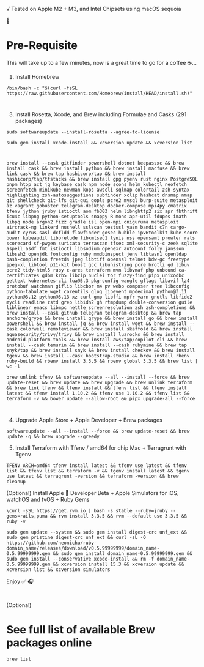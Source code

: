 √ Tested on Apple M2 + M3, and Intel Chipsets using macOS sequoia

🍎

# Pre-Requisite

This will take up to a few minutes, now is a great time to go for a coffee ☕...

1. Install Homebrew

```ShellSession
/bin/bash -c "$(curl -fsSL https://raw.githubusercontent.com/Homebrew/install/HEAD/install.sh)"
```

#

3. Install Rosetta, Xcode, and Brew including Formulae and Casks (291 packages)

```ShellSession
sudo softwareupdate --install-rosetta --agree-to-license
```

```ShellSession
sudo gem install xcode-install && xcversion update && xcversion list
```

#

```ShellSession
brew install --cask gitfinder powershell dotnet keepassxc && brew install cask && brew install python && brew install macfuse && brew link cask && brew tap hashicorp/tap && brew install hashicorp/tap/tfstacks && brew install gpg pyenv rust nginx PostgreSQL pnpm htop act jq keybase cask npm node scons helm kubectl neofetch screenfetch minikube newman kops awscli sqlmap colortail zsh-syntax-highlighting zsh-autosuggestions subfinder xclip hashcat dnsmap nmap git shellcheck git-lfs git-gui gopls pcre2 mysql burp-suite metasploit az vagrant gobuster telegram-desktop docker-compose mpi4py cmatrix tfenv jython jruby istioctl aom fb303 helm libnghttp2 six apr fbthrift icu4c libpng python-setuptools snappy R mono apr-util fdupes imath libpq node argon2 fizz gradle isl open-mpi oniguruma metasploit aircrack-ng linkerd nushell sslscan testssl yasm bandit c7n cargo-audit cyrus-sasl dcfldd flawfinder gosec hubble ipv6toolkit kube-score bower kubeaudit libprelude libxmlsec1 lynis nss opensaml prowler rats scorecard sf-pwgen suricata terrascan tfsec xml-security-c zeek sqlite aspell asdf fmt istioctl libsodium openexr autoconf folly jansson libssh2 openjdk fontconfig ruby mmdbinspect jenv libtasn1 openldap bash-completion freetds jpeg libtiff openssl telnet bdw-gc freetype jpeg-xl libtool p11-kit boost gcc libunistring pcre brotli gd libuv pcre2 tidy-html5 ruby c-ares terraform mvn libvmaf php unbound ca-certificates gdbm krb5 libzip nuclei tor fuzzy-find pipx unixodbc gettext kubernetes-cli lua@5.3 pkg-config wangle gflags libavif lz4 protobuf watchman giflib libcbor m4 pv webp composer tree libconfig python-tabulate wget coreutils glog libevent mpdecimal python@3.11 python@3.12 python@3.13 xz curl gmp libffi mpfr yarn gnutls libfido2 mycli readline zstd grep libidn2 gh rtmpdump double-conversion guile liblinear emacs libmpc nettle screenresolution zsh zsh-completions && brew install --cask github telegram telegram-desktop && brew tap anchore/grype && brew install grype && brew install go && brew install powershell && brew install jq && brew install wget && brew install --cask colorwell remoteviewer && brew install skaffold && brew install aquasecurity/trivy/trivy && brew install luarocks && brew install android-platform-tools && brew install aws/tap/copilot-cli && brew install --cask temurin && brew install --cask rubymine && brew tap snyk/tap && brew install snyk && brew install checkov && brew install tgenv && brew install --cask bootstrap-studio && brew install rbenv ruby-build && rbenv install 3.3.5 && rbenv global 3.3.5 && brew list | wc -l
```

```ShellSession
brew unlink tfenv && softwareupdate --all --install --force && brew update-reset && brew update && brew upgrade && brew unlink terraform && brew link tfenv && tfenv install && tfenv list && tfenv install latest && tfenv install 1.10.2 && tfenv use 1.10.2 && tfenv list && terraform -v && bower update --allow-root && pipx upgrade-all --force
```

#

4. Upgrade Apple Store + Apple Developer + Brew packages

```ShellSession
softwareupdate --all --install --force && brew update-reset && brew update -q && brew upgrade --greedy
```

5. Install Terraform with Tfenv / amd64 for chip Mac + Terragrunt with Tgenv

```ShellSession
TFENV_ARCH=amd64 tfenv install latest && tfenv use latest && tfenv list && tfenv list && terraform -v && tgenv install latest && tgenv use latest && terragrunt -version && terraform -version && brew cleanup

```

(Optional) Install Apple 🍏 Developer Beta + Apple Simulators for iOS, watchOS and tvOS + Ruby Gems

```ShellSession
\curl -sSL https://get.rvm.io | bash -s stable --ruby=jruby --gems=rails,puma && rvm install 3.3.5 && rvm --default use 3.3.5 && ruby -v
```

```ShellSession
sudo gem update --system && sudo gem install digest-crc unf_ext && sudo gem pristine digest-crc unf_ext && curl -sL -O https://github.com/neonichu/ruby-domain_name/releases/download/v0.5.99999999/domain_name-0.5.99999999.gem && sudo gem install domain_name-0.5.99999999.gem && sudo gem install --conservative xcode-install && rm -f domain_name-0.5.99999999.gem && xcversion install 15.3 && xcversion update && xcversion list && xcversion simulators
```

Enjoy ✅ 🎧

#

(Optional)

# See full list of available Brew packages online

```ShellSession
brew list
```
